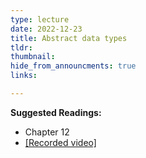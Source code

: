 ```yaml
---
type: lecture
date: 2022-12-23
title: Abstract data types
tldr: 
thumbnail: 
hide_from_announcments: true
links: 

---
```

**Suggested Readings:**
- Chapter 12
- [[Recorded video]](https://youtube.com/playlist?list=PLHNZtBNWQ-840Mme0z7q2DlUdA1NAQXD1)
